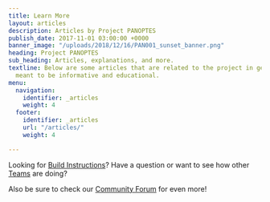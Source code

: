 ```yaml
---
title: Learn More
layout: articles
description: Articles by Project PANOPTES
publish_date: 2017-11-01 03:00:00 +0000
banner_image: "/uploads/2018/12/16/PAN001_sunset_banner.png"
heading: Project PANOPTES
sub_heading: Articles, explanations, and more.
textline: Below are some articles that are related to the project in general and are
  meant to be informative and educational.
menu:
  navigation:
    identifier: _articles
    weight: 4
  footer:
    identifier: _articles
    url: "/articles/"
    weight: 4

---
```

Looking for [Build Instructions](/instructions)? Have a question or want to see how other [Teams](/teams) are doing? 

Also be sure to check our  [Community Forum](https://forum.projectpanoptes.org) for even more!